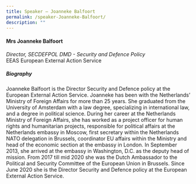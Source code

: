 ```yaml
---
title: Speaker – Joanneke Balfoort
permalink: /speaker-Joanneke-Balfoort/
description: ""
---
```

#### **Mrs Joanneke Balfoort**

*Director, SECDEFPOL DMD - Security and Defence Policy*  
EEAS European External Action Service

##### **Biography**
Joanneke Balfoort is the Director Security and Defence policy at the European External Action Service. Joanneke has been with the Netherlands’ Ministry of Foreign Affairs for more than 25 years. She graduated from the University of Amsterdam with a law degree, specializing in international law, and a degree in political science. During her career at the Netherlands Ministry of Foreign Affairs, she has worked as a project officer for human rights and humanitarian projects, responsible for political affairs at the Netherlands embassy in Moscow, first secretary within the Netherlands NATO delegation in Brussels, coordinator EU affairs within the Ministry and head of the economic section at the embassy in London. In September 2013, she arrived at the embassy in Washington, D.C. as the deputy head of mission. From 2017 till mid 2020 she was the Dutch Ambassador to the Political and Security Committee of the European Union in Brussels. Since June 2020 she is the Director Security and Defence policy at the European External Action Service.